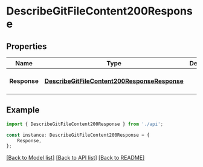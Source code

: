 # DescribeGitFileContent200Response


## Properties

Name | Type | Description | Notes
------------ | ------------- | ------------- | -------------
**Response** | [**DescribeGitFileContent200ResponseResponse**](DescribeGitFileContent200ResponseResponse.md) |  | [optional] [default to undefined]

## Example

```typescript
import { DescribeGitFileContent200Response } from './api';

const instance: DescribeGitFileContent200Response = {
    Response,
};
```

[[Back to Model list]](../README.md#documentation-for-models) [[Back to API list]](../README.md#documentation-for-api-endpoints) [[Back to README]](../README.md)
